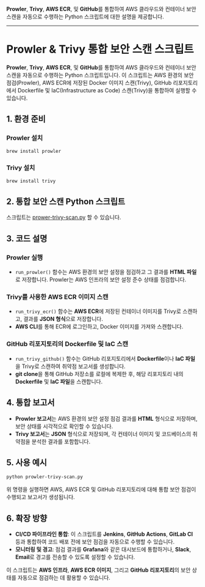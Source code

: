 **Prowler**, **Trivy**, **AWS ECR**, 및 **GitHub**를 통합하여 AWS 클라우드와 컨테이너 보안 스캔을 자동으로 수행하는 Python 스크립트에 대한 설명을 제공합니다.

---

# Prowler & Trivy 통합 보안 스캔 스크립트

**Prowler**, **Trivy**, **AWS ECR**, 및 **GitHub**를 통합하여 AWS 클라우드와 컨테이너 보안 스캔을 자동으로 수행하는 Python 스크립트입니다. 이 스크립트는 AWS 환경의 보안 점검(Prowler), AWS ECR에 저장된 Docker 이미지 스캔(Trivy), GitHub 리포지토리에서 Dockerfile 및 IaC(Infrastructure as Code) 스캔(Trivy)을 통합하여 실행할 수 있습니다.

## 1. 환경 준비

### Prowler 설치

```bash
brew install prowler
```

### Trivy 설치

```bash
brew install trivy
```

## 2. 통합 보안 스캔 Python 스크립트

스크립트는 [prower-trivy-scan.py](https://github.com/Twodragon0/AWS/blob/main/ISMS/isms-p-cloud-audit/prowler-trivy-scan.py)
할 수 있습니다.

## 3. 코드 설명

### Prowler 실행

- `run_prowler()` 함수는 AWS 환경의 보안 설정을 점검하고 그 결과를 **HTML 파일**로 저장합니다. Prowler는 AWS 인프라의 보안 설정 준수 상태를 점검합니다.

### Trivy를 사용한 AWS ECR 이미지 스캔

- `run_trivy_ecr()` 함수는 **AWS ECR**에 저장된 컨테이너 이미지를 Trivy로 스캔하고, 결과를 **JSON 형식**으로 저장합니다.
- **AWS CLI**를 통해 ECR에 로그인하고, Docker 이미지를 가져와 스캔합니다.

### GitHub 리포지토리의 Dockerfile 및 IaC 스캔

- `run_trivy_github()` 함수는 GitHub 리포지토리에서 **Dockerfile**이나 **IaC 파일**을 Trivy로 스캔하여 취약점 보고서를 생성합니다.
- **git clone**을 통해 GitHub 저장소를 로컬에 복제한 후, 해당 리포지토리 내의 **Dockerfile** 및 **IaC 파일**을 스캔합니다.

## 4. 통합 보고서

- **Prowler 보고서**는 AWS 환경의 보안 설정 점검 결과를 **HTML** 형식으로 저장하며, 보안 상태를 시각적으로 확인할 수 있습니다.
- **Trivy 보고서**는 **JSON** 형식으로 저장되며, 각 컨테이너 이미지 및 코드베이스의 취약점을 분석한 결과를 포함합니다.

## 5. 사용 예시

```bash
python prowler-trivy-scan.py
```

위 명령을 실행하면 AWS, AWS ECR 및 GitHub 리포지토리에 대해 통합 보안 점검이 수행되고 보고서가 생성됩니다.

## 6. 확장 방향

- **CI/CD 파이프라인 통합**: 이 스크립트를 **Jenkins**, **GitHub Actions**, **GitLab CI** 등과 통합하여 코드 배포 전에 보안 점검을 자동으로 수행할 수 있습니다.
- **모니터링 및 경고**: 점검 결과를 **Grafana**와 같은 대시보드에 통합하거나, **Slack**, **Email**로 경고를 전송할 수 있도록 설정할 수 있습니다.

이 스크립트는 **AWS 인프라**, **AWS ECR 이미지**, 그리고 **GitHub 리포지토리**의 보안 상태를 자동으로 점검하는 데 활용할 수 있습니다.

